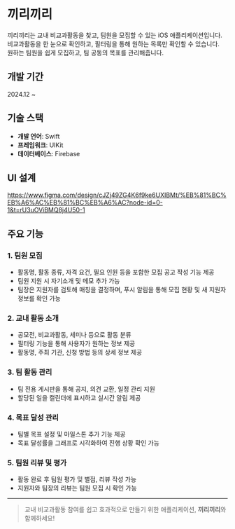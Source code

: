 # 끼리끼리

끼리끼리는 교내 비교과활동을 찾고, 팀원을 모집할 수 있는 iOS 애플리케이션입니다.  
비교과활동을 한 눈으로 확인하고, 필터링을 통해 원하는 목록만 확인할 수 있습니다.  
원하는 팀원을 쉽게 모집하고, 팀 공동의 목표를 관리해줍니다.

## 개발 기간
2024.12 ~

## 기술 스택
- **개발 언어**: Swift  
- **프레임워크**: UIKit  
- **데이터베이스**: Firebase

## UI 설계
https://www.figma.com/design/cJZj49ZG4K6f9ke6UXIBMt/%EB%81%BC%EB%A6%AC%EB%81%BC%EB%A6%AC?node-id=0-1&t=rU3uOViBMQ8j4U50-1

## 주요 기능
### 1. 팀원 모집
- 활동명, 활동 종류, 자격 요건, 필요 인원 등을 포함한 모집 공고 작성 기능 제공  
- 팀원 지원 시 자기소개 및 메모 추가 가능  
- 팀장은 지원자를 검토해 매칭을 결정하며, 푸시 알림을 통해 모집 현황 및 새 지원자 정보를 확인 가능  

### 2. 교내 활동 소개
- 공모전, 비교과활동, 세미나 등으로 활동 분류  
- 필터링 기능을 통해 사용자가 원하는 정보 제공  
- 활동명, 주최 기관, 신청 방법 등의 상세 정보 제공  

### 3. 팀 활동 관리
- 팀 전용 게시판을 통해 공지, 의견 교환, 일정 관리 지원  
- 할당된 일을 캘린더에 표시하고 실시간 알림 제공  

### 4. 목표 달성 관리
- 팀별 목표 설정 및 마일스톤 추가 기능 제공  
- 목표 달성률을 그래프로 시각화하여 진행 상황 확인 가능  

### 5. 팀원 리뷰 및 평가
- 활동 완료 후 팀원 평가 및 별점, 리뷰 작성 가능  
- 지원자와 팀장의 리뷰는 팀원 모집 시 확인 가능  

---
> 교내 비교과활동 참여를 쉽고 효과적으로 만들기 위한 애플리케이션, **끼리끼리**와 함께하세요!
